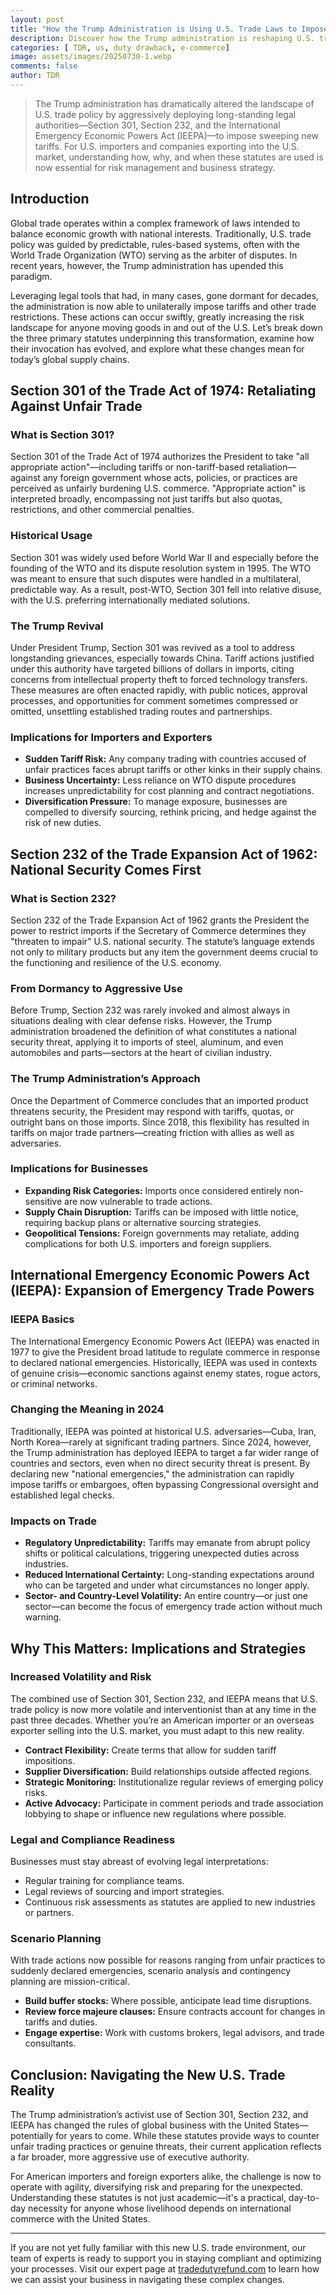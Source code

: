 ```yaml
---
layout: post
title: "How the Trump Administration is Using U.S. Trade Laws to Impose Tariffs: Section 301, Section 232, and IEEPA Explained"
description: Discover how the Trump administration is reshaping U.S. trade policy through the use of Section 301, Section 232, and IEEPA. This in-depth guide explains each statute, their historical context, current application, and what U.S. importers and non-U.S. exporters must know to adapt.
categories: [ TDR, us, duty drawback, e-commerce]
image: assets/images/20250730-1.webp
comments: false
author: TDR
---
```


> The Trump administration has dramatically altered the landscape of U.S. trade policy by aggressively deploying long-standing legal authorities—Section 301, Section 232, and the International Emergency Economic Powers Act (IEEPA)—to impose sweeping new tariffs. For U.S. importers and companies exporting into the U.S. market, understanding how, why, and when these statutes are used is now essential for risk management and business strategy.

## Introduction

Global trade operates within a complex framework of laws intended to balance economic growth with national interests. Traditionally, U.S. trade policy was guided by predictable, rules-based systems, often with the World Trade Organization (WTO) serving as the arbiter of disputes. In recent years, however, the Trump administration has upended this paradigm.

Leveraging legal tools that had, in many cases, gone dormant for decades, the administration is now able to unilaterally impose tariffs and other trade restrictions. These actions can occur swiftly, greatly increasing the risk landscape for anyone moving goods in and out of the U.S. Let’s break down the three primary statutes underpinning this transformation, examine how their invocation has evolved, and explore what these changes mean for today’s global supply chains.

## Section 301 of the Trade Act of 1974: Retaliating Against Unfair Trade

### What is Section 301?

Section 301 of the Trade Act of 1974 authorizes the President to take "all appropriate action"—including tariffs or non-tariff-based retaliation—against any foreign government whose acts, policies, or practices are perceived as unfairly burdening U.S. commerce. "Appropriate action" is interpreted broadly, encompassing not just tariffs but also quotas, restrictions, and other commercial penalties.

### Historical Usage

Section 301 was widely used before World War II and especially before the founding of the WTO and its dispute resolution system in 1995. The WTO was meant to ensure that such disputes were handled in a multilateral, predictable way. As a result, post-WTO, Section 301 fell into relative disuse, with the U.S. preferring internationally mediated solutions.

### The Trump Revival

Under President Trump, Section 301 was revived as a tool to address longstanding grievances, especially towards China. Tariff actions justified under this authority have targeted billions of dollars in imports, citing concerns from intellectual property theft to forced technology transfers. These measures are often enacted rapidly, with public notices, approval processes, and opportunities for comment sometimes compressed or omitted, unsettling established trading routes and partnerships.

### Implications for Importers and Exporters

- **Sudden Tariff Risk:** Any company trading with countries accused of unfair practices faces abrupt tariffs or other kinks in their supply chains.
- **Business Uncertainty:** Less reliance on WTO dispute procedures increases unpredictability for cost planning and contract negotiations.
- **Diversification Pressure:** To manage exposure, businesses are compelled to diversify sourcing, rethink pricing, and hedge against the risk of new duties.

## Section 232 of the Trade Expansion Act of 1962: National Security Comes First

### What is Section 232?

Section 232 of the Trade Expansion Act of 1962 grants the President the power to restrict imports if the Secretary of Commerce determines they "threaten to impair" U.S. national security. The statute’s language extends not only to military products but any item the government deems crucial to the functioning and resilience of the U.S. economy.

### From Dormancy to Aggressive Use

Before Trump, Section 232 was rarely invoked and almost always in situations dealing with clear defense risks. However, the Trump administration broadened the definition of what constitutes a national security threat, applying it to imports of steel, aluminum, and even automobiles and parts—sectors at the heart of civilian industry.

### The Trump Administration’s Approach

Once the Department of Commerce concludes that an imported product threatens security, the President may respond with tariffs, quotas, or outright bans on those imports. Since 2018, this flexibility has resulted in tariffs on major trade partners—creating friction with allies as well as adversaries.

### Implications for Businesses

- **Expanding Risk Categories:** Imports once considered entirely non-sensitive are now vulnerable to trade actions.
- **Supply Chain Disruption:** Tariffs can be imposed with little notice, requiring backup plans or alternative sourcing strategies.
- **Geopolitical Tensions:** Foreign governments may retaliate, adding complications for both U.S. importers and foreign suppliers.

## International Emergency Economic Powers Act (IEEPA): Expansion of Emergency Trade Powers

### IEEPA Basics

The International Emergency Economic Powers Act (IEEPA) was enacted in 1977 to give the President broad latitude to regulate commerce in response to declared national emergencies. Historically, IEEPA was used in contexts of genuine crisis—economic sanctions against enemy states, rogue actors, or criminal networks.

### Changing the Meaning in 2024

Traditionally, IEEPA was pointed at historical U.S. adversaries—Cuba, Iran, North Korea—rarely at significant trading partners. Since 2024, however, the Trump administration has deployed IEEPA to target a far wider range of countries and sectors, even when no direct security threat is present. By declaring new "national emergencies," the administration can rapidly impose tariffs or embargoes, often bypassing Congressional oversight and established legal checks.

### Impacts on Trade

- **Regulatory Unpredictability:** Tariffs may emanate from abrupt policy shifts or political calculations, triggering unexpected duties across industries.
- **Reduced International Certainty:** Long-standing expectations around who can be targeted and under what circumstances no longer apply.
- **Sector- and Country-Level Volatility:** An entire country—or just one sector—can become the focus of emergency trade action without much warning.

## Why This Matters: Implications and Strategies

### Increased Volatility and Risk

The combined use of Section 301, Section 232, and IEEPA means that U.S. trade policy is now more volatile and interventionist than at any time in the past three decades. Whether you’re an American importer or an overseas exporter selling into the U.S. market, you must adapt to this new reality.

- **Contract Flexibility:** Create terms that allow for sudden tariff impositions.
- **Supplier Diversification:** Build relationships outside affected regions.
- **Strategic Monitoring:** Institutionalize regular reviews of emerging policy risks.
- **Active Advocacy:** Participate in comment periods and trade association lobbying to shape or influence new regulations where possible.

### Legal and Compliance Readiness

Businesses must stay abreast of evolving legal interpretations:
- Regular training for compliance teams.
- Legal reviews of sourcing and import strategies.
- Continuous risk assessments as statutes are applied to new industries or partners.

### Scenario Planning

With trade actions now possible for reasons ranging from unfair practices to suddenly declared emergencies, scenario analysis and contingency planning are mission-critical.

- **Build buffer stocks:** Where possible, anticipate lead time disruptions.
- **Review force majeure clauses:** Ensure contracts account for changes in tariffs and duties.
- **Engage expertise:** Work with customs brokers, legal advisors, and trade consultants.

## Conclusion: Navigating the New U.S. Trade Reality

The Trump administration’s activist use of Section 301, Section 232, and IEEPA has changed the rules of global business with the United States—potentially for years to come. While these statutes provide ways to counter unfair trading practices or genuine threats, their current application reflects a far broader, more aggressive use of executive authority.

For American importers and foreign exporters alike, the challenge is now to operate with agility, diversifying risk and preparing for the unexpected. Understanding these statutes is not just academic—it's a practical, day-to-day necessity for anyone whose livelihood depends on international commerce with the United States.

----

If you are not yet fully familiar with this new U.S. trade environment, our team of experts is ready to support you in staying compliant and optimizing your processes. Visit our expert page at [tradedutyrefund.com](https://tradedutyrefund.com/our-team-of-International-trade-experts.html?utm_source=Blog&utm_medium=Link&utm_campaign=20250730Article) to learn how we can assist your business in navigating these complex changes.
